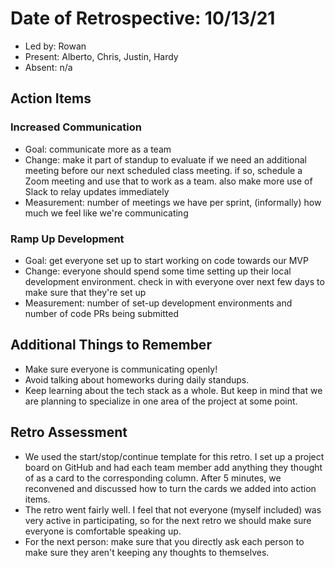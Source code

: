 # Date of Retrospective: 10/13/21

- Led by: Rowan
- Present: Alberto, Chris, Justin, Hardy
- Absent: n/a

## Action Items

### Increased Communication

- Goal: communicate more as a team
- Change: make it part of standup to evaluate if we need an additional meeting before our next scheduled class meeting. if so, schedule a Zoom meeting and use that to work as a team. also make more use of Slack to relay updates immediately
- Measurement: number of meetings we have per sprint, (informally) how much we feel like we're communicating

### Ramp Up Development

- Goal: get everyone set up to start working on code towards our MVP
- Change: everyone should spend some time setting up their local development environment. check in with everyone over next few days to make sure that they're set up
- Measurement: number of set-up development environments and number of code PRs being submitted

## Additional Things to Remember

- Make sure everyone is communicating openly!
- Avoid talking about homeworks during daily standups.
- Keep learning about the tech stack as a whole. But keep in mind that we are planning to specialize in one area of the project at some point.

## Retro Assessment

- We used the start/stop/continue template for this retro. I set up a project board on GitHub and had each team member add anything they thought of as a card to the corresponding column. After 5 minutes, we reconvened and discussed how to turn the cards we added into action items.
- The retro went fairly well. I feel that not everyone (myself included) was very active in participating, so for the next retro we should make sure everyone is comfortable speaking up.
- For the next person: make sure that you directly ask each person to make sure they aren't keeping any thoughts to themselves.
